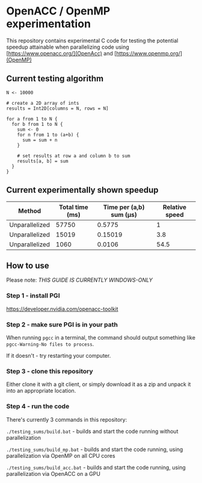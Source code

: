 # OpenACC / OpenMP experimentation

This repository contains experimental C code for testing the potential speedup attainable when parallelizing code using [https://www.openacc.org/](OpenAcc) and [https://www.openmp.org/](OpenMP)

## Current testing algorithm

```pseudo
N <- 10000

# create a 2D array of ints
results = Int2D[columns = N, rows = N]

for a from 1 to N {
  for b from 1 to N {
    sum <- 0
    for n from 1 to (a+b) {
      sum = sum + n
    }

    # set results at row a and column b to sum
    results[a, b] = sum
  }
}
```

## Current experimentally shown speedup

| Method         | Total time (ms) | Time per (a,b) sum (μs) | Relative speed |
| -------------- | --------------- | ----------------------- | -------------- |
| Unparallelized | 57750           | 0.5775                  | 1              |
| Unparallelized | 15019           | 0.15019                 | 3.8            |
| Unparallelized | 1060            | 0.0106                  | 54.5           |

## How to use

Please note:
_THIS GUIDE IS CURRENTLY WINDOWS-ONLY_

### Step 1 - install PGI

https://developer.nvidia.com/openacc-toolkit

### Step 2 - make sure PGI is in your path

When running `pgcc` in a terminal, the command should output something like `pgcc-Warning-No files to process`.

If it doesn't - try restarting your computer.

### Step 3 - clone this repository

Either clone it with a git client, or simply download it as a zip and unpack it into an appropriate location.

### Step 4 - run the code

There's currently 3 commands in this repository:

`./testing_sums/build.bat` - builds and start the code running without parallelization

`./testing_sums/build_mp.bat` - builds and start the code running, using parallelization via OpenMP on all CPU cores

`./testing_sums/build_acc.bat` - builds and start the code running, using parallelization via OpenACC on a GPU
